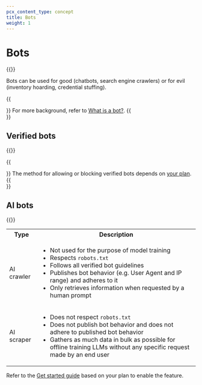 ```yaml
---
pcx_content_type: concept
title: Bots
weight: 1
---
```


# Bots

{{<render file="_what-is-a-bot.md">}}
<br/>

Bots can be used for good (chatbots, search engine crawlers) or for evil (inventory hoarding, credential stuffing).

{{<Aside type="note" header="More information">}}
For more background, refer to [What is a bot?](https://www.cloudflare.com/learning/bots/what-is-a-bot/).
{{</Aside>}}

## Verified bots

{{<render file="_verified-bots.md">}}

{{<Aside type="note">}}
The method for allowing or blocking verified bots depends on [your plan](/bots/get-started/).
{{</Aside>}}

## AI bots

{{<render file="_ai-bots-definition.md" >}}
<br>
<table>
  <tbody>
    <tr>
      <th>Type</th>
      <th>Description</th>
    </tr>
    <tr>
      <td>AI crawler</td>
      <td>
        <ul>
          <li>Not used for the purpose of model training</li>
          <li>Respects <code>robots.txt</code></li>
          <li>Follows all verified bot guidelines</li>
          <li>Publishes bot behavior (e.g. User Agent and IP range) and adheres to it</li>
          <li>Only retrieves information when requested by a human prompt</li>
        </ul>
      </td>
    </tr>
    <tr>
      <td>AI scraper</td>
      <td>
      <ul>
          <li>Does not respect <code>robots.txt</code></li>
          <li>Does not publish bot behavior and does not adhere to published bot behavior</li>
          <li>Gathers as much data in bulk as possible for offline training LLMs without any specific request made by an end user</li>
        </ul>
      </td>
    </tr>
  </tbody>
</table>

Refer to the [Get started guide](/bots/get-started/) based on your plan to enable the feature.